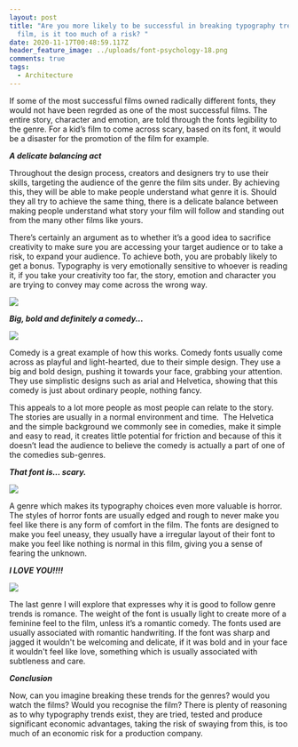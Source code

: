 ```yaml
---
layout: post
title: "Are you more likely to be successful in breaking typography trends for a
  film, is it too much of a risk? "
date: 2020-11-17T00:48:59.117Z
header_feature_image: ../uploads/font-psychology-18.png
comments: true
tags:
  - Architecture
---
```

If some of the most successful films owned radically different fonts, they would not have been regrded as one of the most successful films. The entire story, character and emotion, are told through the fonts legibility to the genre. For a kid’s film to come across scary, based on its font, it would be a disaster for the promotion of the film for example.

***A delicate balancing act*** 

Throughout the design process, creators and designers try to use their skills, targeting the audience of the genre the film sits under. By achieving this, they will be able to make people understand what genre it is. Should they all try to achieve the same thing, there is a delicate balance between making people understand what story your film will follow and standing out from the many other films like yours.

There’s certainly an argument as to whether it’s a good idea to sacrifice creativity to make sure you are accessing your target audience or to take a risk, to expand your audience. To achieve both, you are probably likely to get a bonus. Typography is very emotionally sensitive to whoever is reading it, if you take your creativity too far, the story, emotion and character you are trying to convey may come across the wrong way.  

![](../uploads/papyrus-font-avatar.jpg)

***Big, bold and definitely a comedy...***

![](../uploads/b49039337123cf953191ffc2fe3cd11e.jpg)

Comedy is a great example of how this works. Comedy fonts usually come across as playful and light-hearted, due to their simple design. They use a big and bold design, pushing it towards your face, grabbing your attention. They use simplistic designs such as arial and Helvetica, showing that this comedy is just about ordinary people, nothing fancy.

This appeals to a lot more people as most people can relate to the story. The stories are usually in a normal environment and time.  The Helvetica and the simple background we commonly see in comedies, make it simple and easy to read, it creates little potential for friction and because of this it doesn’t lead the audience to believe the comedy is actually a part of one of the comedies sub-genres.

***That font is... scary.*** 

![](../uploads/81mfitrzsfl._ac_sy679_.jpg)

A genre which makes its typography choices even more valuable is horror. The styles of horror fonts are usually edged and rough to never make you feel like there is any form of comfort in the film. The fonts are designed to make you feel uneasy, they usually have a irregular layout of their font to make you feel like nothing is normal in this film, giving you a sense of fearing the unknown. 

***I LOVE YOU!!!!***

![](../uploads/chocolat-poster.jpg)

The last genre I will explore that expresses why it is good to follow genre trends is romance. The weight of the font is usually light to create more of a feminine feel to the film, unless it’s a romantic comedy. The fonts used are usually associated with romantic handwriting. If the font was sharp and jagged it wouldn't be welcoming and delicate, if it was bold and in your face it wouldn't feel like love, something which is usually associated with subtleness and care. 

***Conclusion***

Now, can you imagine breaking these trends for the genres? would you watch the films? Would you recognise the film? There is plenty of reasoning as to why typography trends exist, they are tried, tested and produce significant economic advantages, taking the risk of swaying from this, is too much of an economic risk for a production company.